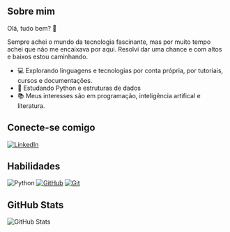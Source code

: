 ## Sobre mim

Olá, tudo bem? 👋 

Sempre achei o mundo da tecnologia fascinante, mas por muito tempo achei que não me encaixava por aqui. Resolvi dar uma chance e com altos e baixos estou caminhando.

- 💻 Explorando linguagens e tecnologias por conta própria, por tutoriais, cursos e documentações.
- 🌱 Estudando Python e estruturas de dados
- 📚 Meus interesses são em programação, inteligência artifical e literatura.

## Conecte-se comigo
[![LinkedIn](https://img.shields.io/badge/LinkedIn-000?style=for-the-badge&logo=linkedin&logoColor=0E76A8)](https://www.linkedin.com/in/augustocarolayne/)

## Habilidades
![Python](https://img.shields.io/badge/Python-000?style=for-the-badge&logo=python)
[![GitHub](https://img.shields.io/badge/GitHub-000?style=for-the-badge&logo=github&logoColor)](https://docs.github.com/)
[![Git](https://img.shields.io/badge/Git-000?style=for-the-badge&logo=git&logoColor)](https://git-scm.com/doc) 

## GitHub Stats

![GitHub Stats](https://github-readme-stats.vercel.app/api?username=carolayneaugusto&theme=transparent&bg_color=000&border_color=30A3DC&show_icons=true&icon_color=30A3DC&title_color=E94D5F&text_color=FFF&hide_title=true)



  
